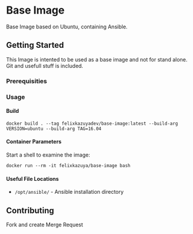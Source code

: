# Base Image

Base Image based on Ubuntu, containing Ansible.

## Getting Started

This Image is intented to be used as a base image and not for stand alone. Git and usefull stuff is included.

### Prerequisities

### Usage

#### Build
```shell
docker build . --tag felixkazuyadev/base-image:latest --build-arg VERSION=ubuntu --build-arg TAG=16.04
```

#### Container Parameters

Start a shell to examine the image:

```shell
docker run --rm -it felixkazuya/base-image bash
```

#### Useful File Locations

* `/opt/ansible/` - Ansible installation directory

## Contributing
Fork and create Merge Request
